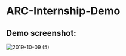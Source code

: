 # ARC-Internship-Demo

<!-- ## Install dependancies:
$ yarn

$ cd client

$ yarn

## Start demo:
$ yarn dev -->

## Demo screenshot:
![2019-10-09 (5)](https://user-images.githubusercontent.com/48000300/66465155-ad635000-eac3-11e9-8b14-31952bdec522.png)
